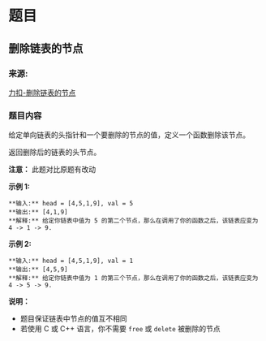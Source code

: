 # 题目

## 删除链表的节点

### 来源:

[力扣-删除链表的节点](https://leetcode-cn.com/problems/shan-chu-lian-biao-de-jie-dian-lcof/)

### 题目内容

给定单向链表的头指针和一个要删除的节点的值，定义一个函数删除该节点。

返回删除后的链表的头节点。

**注意：** 此题对比原题有改动

**示例 1:**

    
    
    **输入:** head = [4,5,1,9], val = 5
    **输出:** [4,1,9]
    **解释:** 给定你链表中值为 5 的第二个节点，那么在调用了你的函数之后，该链表应变为 4 -> 1 -> 9.
    

**示例 2:**

    
    
    **输入:** head = [4,5,1,9], val = 1
    **输出:** [4,5,9]
    **解释:** 给定你链表中值为 1 的第三个节点，那么在调用了你的函数之后，该链表应变为 4 -> 5 -> 9.
    



**说明：**

  * 题目保证链表中节点的值互不相同
  * 若使用 C 或 C++ 语言，你不需要 `free` 或 `delete` 被删除的节点

